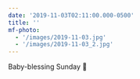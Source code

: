 ```yaml
---
date: '2019-11-03T02:11:00.000-0500'
title: ''
mf-photo:
  - '/images/2019-11-03.jpg'
  - '/images/2019-11-03_2.jpg'
---
```

Baby-blessing Sunday 👼
